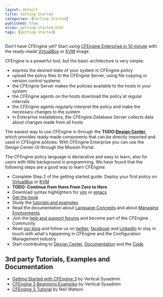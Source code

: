 ```yaml
---
layout: default
title: Getting Started 
categories: [Getting Started]
published: true
alias: getting-started.html
tags: [getting started]
---
```


Don't have CFEngine yet? Start using
[CFEngine Enterprise in 10 minute](https://cfengine.com/evaluate-enterprise) with the ready-made
[VirtualBox](https://cfengine.com/enterprise-getting-started) or
[KVM](https://cfengine.com/cfengine-enterprise-getting-started-using-kvm) image.

CFEngine is a powerful tool, but the basic architecture is very simple:

* express the desired state of your system in CFEngine policy
* upload the policy files to the CFEngine Server, using file copying or version control systems
* the CFEngine Server makes the policies available to the hosts in your system
* the CFEngine agents on the hosts download the policy at regular intervals
* the CFEngine agents regularly interpret the policy and make the necessary changes to the system
* in Enterprise installations, the CFEngine Database Server collects data about changes made from all hosts

The easiest way to use CFEngine is through the **TODO:[Design Center](manuals-design-center.html)**,
which provides ready-made components that can be directly imported and used in CFEngine policies.
With CFEngine Enterprise you can use the Design Center UI through the Mission Portal.

The CFEngine policy language is declarative and easy to learn, also for users with little
background in programming. We have found that the following steps are a good way to learn
CFEngine:

* Complete Step 2 of the getting started guide: Deploy your first policy on
   [VirtualBox](https://cfengine.com/enterprise-getting-started-2) or 
   [KVM](https://cfengine.com/cfengine-enterprise-getting-started-using-kvm-step-2)
* **TODO: Continue from there From Zero to Hero**
* Download syntax highlighters for [vim](https://github.com/neilhwatson/vim_cf3) or
  [emacs](https://github.com/cfengine/core/blob/master/contrib/cfengine.el)
* <a href="http://cf-learn.info" target="_blank">Get the book</a>
* Study the [tutorials and examples](examples.html)
* Read the documentation about [Language Concepts](manuals-language-concepts.html)
  and about [Managing Environments](manuals-managing-environments.html)
* Join the [help and support forums](getting-started-support-and-community.html) and become part
  of the CFEngine Community
* Read [our blog](http://cfengine.com/blog) and follow us on 
  <a href="https://twitter.com/cfengine" target="_blank">twitter</a>,
  <a href="https://www.facebook.com/pages/Cfengine/311003700627?ref=ts" target="_blank">facebook</a> and
  <a href="http://www.linkedin.com/groups?gid=136574&trk=hb_side_g" target="_blank">LinkedIn</a>
  to stay in touch with what's happening in CFEngine and the Configuration Management industry
* Start contributing to
  <a href="https://github.com/cfengine/design-center" target="_blank">Design Center</a>,
  <a href="https://github.com/cfengine/documentation" target="_blank">Documentation</a> and the
  <a href="https://github.com/cfengine/core" target="_blank">Code</a>

## 3rd party Tutorials, Examples and Documentation

* <a href="http://www.verticalsysadmin.com/cfengine/Getting_Started_with_CFEngine_3.pdf" target="_blank">
	Getting Started with CFEngine 3</a> by Vertical Sysadmin
* <a href="http://www.verticalsysadmin.com/cfengine/beginning_examples/" target="_blank">
	CFEngine 3 Beginning Examples</a> by Vertical Sysadmin
* <a href="http://watson-wilson.ca/2011/05/cfengine-3-cookbook-begins.html" target="_blank">
	CFEngine 3 Tutorial</a> by Neil Watson
